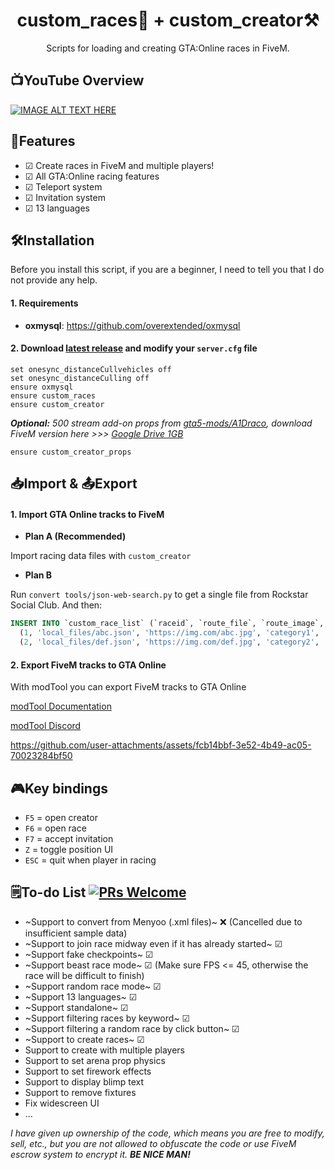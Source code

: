 <h1 align="center">
custom_races🏁 + custom_creator⚒️
</h1>
<p align="center">
Scripts for loading and creating GTA:Online races in FiveM.
</p>

## 📺YouTube Overview
[![IMAGE ALT TEXT HERE](https://i.ytimg.com/vi/wBwX8a3b1YY/maxresdefault.jpg)](https://www.youtube.com/watch?v=wBwX8a3b1YY)

## 🤖Features
- ☑ Create races in FiveM and multiple players!
- ☑ All GTA:Online racing features
- ☑ Teleport system
- ☑ Invitation system
- ☑ 13 languages

## 🛠️Installation
Before you install this script, if you are a beginner, I need to tell you that I do not provide any help.

#### 1. Requirements
- **oxmysql**: https://github.com/overextended/oxmysql

#### 2. Download [latest release](https://github.com/taoletsgo/custom_races/releases) and modify your `server.cfg` file
```
set onesync_distanceCullvehicles off
set onesync_distanceCulling off
ensure oxmysql
ensure custom_races
ensure custom_creator
```

_**Optional:** 500 stream add-on props from [gta5-mods/A1Draco](https://www.gta5-mods.com/tools/increased-props-add-on), download FiveM version here >>> [Google Drive 1GB](https://drive.google.com/file/d/1bEcgqjccRhoXV0uHHX2lJZfKZuktmxha/view?usp=sharing)_

```
ensure custom_creator_props
```

## 📥Import & 📤Export

#### 1. Import GTA Online tracks to FiveM
- **Plan A (Recommended)**

Import racing data files with `custom_creator`

- **Plan B**

Run `convert tools/json-web-search.py` to get a single file from Rockstar Social Club. And then:

```sql
INSERT INTO `custom_race_list` (`raceid`, `route_file`, `route_image`, `category`, `besttimes`) VALUES
  (1, 'local_files/abc.json', 'https://img.com/abc.jpg', 'category1', '[]'),
  (2, 'local_files/def.json', 'https://img.com/def.jpg', 'category2', '[]');
```

#### 2. Export FiveM tracks to GTA Online
With modTool you can export FiveM tracks to GTA Online

[modTool Documentation](https://oleg52.github.io/ModToolDocs/)

[modTool Discord](https://discord.gg/q9MyqMHdVf)

https://github.com/user-attachments/assets/fcb14bbf-3e52-4b49-ac05-70023284bf50

## 🎮Key bindings
- `F5` = open creator
- `F6` = open race
- `F7` = accept invitation
- `Z` = toggle position UI
- `ESC` = quit when player in racing

## 🗒️To-do List [![PRs Welcome](https://img.shields.io/badge/PRs-welcome-brightgreen.svg?style=flat-square)](https://makeapullrequest.com)
- ~Support to convert from Menyoo (.xml files)~ ❌ (Cancelled due to insufficient sample data)
- ~Support to join race midway even if it has already started~ ☑
- ~Support fake checkpoints~ ☑
- ~Support beast race mode~ ☑ (Make sure FPS <= 45, otherwise the race will be difficult to finish)
- ~Support random race mode~ ☑
- ~Support 13 languages~ ☑
- ~Support standalone~ ☑
- ~Support filtering races by keyword~ ☑
- ~Support filtering a random race by click button~ ☑
- ~Support to create races~ ☑
- Support to create with multiple players
- Support to set arena prop physics
- Support to set firework effects
- Support to display blimp text
- Support to remove fixtures
- Fix widescreen UI
- ...

*I have given up ownership of the code, which means you are free to modify, sell, etc., but you are not allowed to obfuscate the code or use FiveM escrow system to encrypt it. **BE NICE MAN!***
